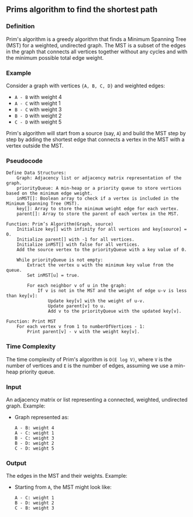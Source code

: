 ## Prims algorithm to find the shortest path
### Definition
Prim's algorithm is a greedy algorithm that finds a Minimum Spanning Tree (MST) for a weighted, undirected graph. The MST is a subset of the edges in the graph that connects all vertices together without any cycles and with the minimum possible total edge weight.

### Example
Consider a graph with vertices `{A, B, C, D}` and weighted edges:
- `A - B` with weight 4
- `A - C` with weight 1
- `B - C` with weight 3
- `B - D` with weight 2
- `C - D` with weight 5

Prim's algorithm will start from a source (say, `A`) and build the MST step by step by adding the shortest edge that connects a vertex in the MST with a vertex outside the MST.

### Pseudocode
```plaintext
Define Data Structures:
    Graph: Adjacency list or adjacency matrix representation of the graph.
    priorityQueue: A min-heap or a priority queue to store vertices based on the minimum edge weight.
    inMST[]: Boolean array to check if a vertex is included in the Minimum Spanning Tree (MST).
    key[]: Array to store the minimum weight edge for each vertex.
    parent[]: Array to store the parent of each vertex in the MST.

Function: Prim’s Algorithm(Graph, source)
    Initialize key[] with infinity for all vertices and key[source] = 0.
    Initialize parent[] with -1 for all vertices.
    Initialize inMST[] with false for all vertices.
    Add the source vertex to the priorityQueue with a key value of 0.

    While priorityQueue is not empty:
        Extract the vertex u with the minimum key value from the queue.
        Set inMST[u] = true.
        
        For each neighbor v of u in the graph:
            If v is not in the MST and the weight of edge u-v is less than key[v]:
                Update key[v] with the weight of u-v.
                Update parent[v] to u.
                Add v to the priorityQueue with the updated key[v].

Function: Print MST
    For each vertex v from 1 to numberOfVertices - 1:
        Print parent[v] - v with the weight key[v].
```

### Time Complexity
The time complexity of Prim's algorithm is `O(E log V)`, where `V` is the number of vertices and `E` is the number of edges, assuming we use a min-heap priority queue.

### Input
An adjacency matrix or list representing a connected, weighted, undirected graph.
Example:
- Graph represented as:
    ```
    A - B: weight 4
    A - C: weight 1
    B - C: weight 3
    B - D: weight 2
    C - D: weight 5
    ```

### Output
The edges in the MST and their weights.
Example:
- Starting from `A`, the MST might look like:
    ```
    A - C: weight 1
    B - D: weight 2
    C - B: weight 3
    ```
